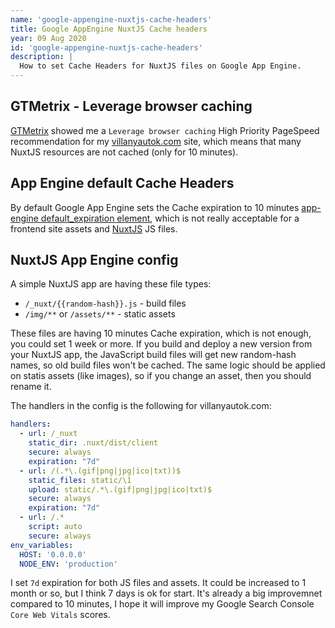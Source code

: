 ```yaml
---
name: 'google-appengine-nuxtjs-cache-headers'
title: Google AppEngine NuxtJS Cache headers
year: 09 Aug 2020
id: 'google-appengine-nuxtjs-cache-headers'
description: |
  How to set Cache Headers for NuxtJS files on Google App Engine.
---
```


## GTMetrix - Leverage browser caching

[GTMetrix](https://gtmetrix.com/) showed me a `Leverage browser caching` High Priority PageSpeed recommendation for my [villanyautok.com](https://villanyautok.com) site, which means that many NuxtJS resources are not cached (only for 10 minutes).

## App Engine default Cache Headers

By default Google App Engine sets the Cache expiration to 10 minutes [app-engine default_expiration	element](https://cloud.google.com/appengine/docs/standard/nodejs/config/appref), which is not really acceptable for a frontend site assets and [NuxtJS](https://nuxtjs.org/) JS files.

## NuxtJS App Engine config

A simple NuxtJS app are having these file types:

* `/_nuxt/{{random-hash}}.js` - build files
* `/img/**` or `/assets/**` - static assets

These files are having 10 minutes Cache expiration, which is not enough, you could set 1 week or more. If you build and deploy a new version from your NuxtJS app, the JavaScript build files will get new random-hash names, so old build files won't be cached. The same logic should be applied on statis assets (like images), so if you change an asset, then you should rename it.


The handlers in the config is the following for villanyautok.com:
```yaml
handlers:
  - url: /_nuxt
    static_dir: .nuxt/dist/client
    secure: always
    expiration: "7d"
  - url: /(.*\.(gif|png|jpg|ico|txt))$
    static_files: static/\1
    upload: static/.*\.(gif|png|jpg|ico|txt)$
    secure: always
    expiration: "7d"
  - url: /.*
    script: auto
    secure: always
env_variables:
  HOST: '0.0.0.0'
  NODE_ENV: 'production'
```

I set `7d` expiration for both JS files and assets. It could be increased to 1 month or so, but I think 7 days is ok for start. It's already a big improvemnet compared to 10 minutes, I hope it will improve my Google Search Console `Core Web Vitals` scores.